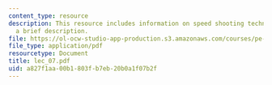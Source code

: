 ```yaml
---
content_type: resource
description: This resource includes information on speed shooting techniques with
  a brief description.
file: https://ol-ocw-studio-app-production.s3.amazonaws.com/courses/pe-730-archery-spring-2006/a827f1aa00b1803fb7eb20b0a1f07b2f_lec_07.pdf
file_type: application/pdf
resourcetype: Document
title: lec_07.pdf
uid: a827f1aa-00b1-803f-b7eb-20b0a1f07b2f
---
```

